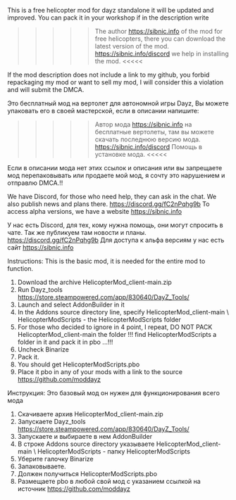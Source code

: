 This is a free helicopter mod for dayz standalone it will be updated and improved.
You can pack it in your workshop if in the description write

>>>>>  The author https://sibnic.info of the mod for free helicopters, there you can download the latest version of the mod. https://sibnic.info/discord we help in installing the mod. <<<<<

If the mod description does not include a link to my github, you forbid repackaging my mod or want to sell my mod, I will consider this a violation and will submit the DMCA.

Это бесплатный мод на вертолет для автономной игры Dayz, 
Вы можете упаковать его в своей мастерской, если в описании напишите:

>>>>> Автор мода https://sibnic.info на бесплатные вертолеты, там вы можете скачать последнюю версию мода. https://sibnic.info/discord Помощь в установке мода. <<<<<

Если в описании мода нет этих ссылок и описания или вы запрещаете мод перепаковывать или продаете мой мод, я сочту это нарушением и отправлю DMCA.!!


We have Discord, for those who need help, they can ask in the chat. We also publish news and plans there.
https://discord.gg/fC2nPqhg9b 
To access alpha versions, we have a website https://sibnic.info

У нас есть Discord, для тех, кому нужна помощь, они могут спросить в чате. Так же публикуем там новости и планы.
https://discord.gg/fC2nPqhg9b 
Для доступа к альфа версиям у нас есть сайт https://sibnic.info




Instructions:
This is the basic mod, it is needed for the entire mod to function.
1. Download the archive HelicopterMod_client-main.zip
2. Run Dayz_tools https://store.steampowered.com/app/830640/DayZ_Tools/
3. Launch and select AddonBuilder in it
4. In the Addons source directory line, specify  HelicopterMod_client-main \ HelicopterModScripts - the HelicopterModScripts folder
5. For those who decided to ignore in 4 point, I repeat, DO NOT PACK HelicopterMod_client-main the folder !!! find HelicopterModScripts a folder in it and pack it in pbo ...!!!
6. Uncheck Binarize
7. Pack it.
8. You should get HelicopterModScripts.pbo
9. Place it pbo in any of your mods with a link to the source https://github.com/moddayz




Инструкция:
Это базовый мод он нужен для функционирования всего мода
1. Скачиваете архив HelicopterMod_client-main.zip
2. Запускаете Dayz_tools https://store.steampowered.com/app/830640/DayZ_Tools/
3. Запускаете и выбираете в нем AddonBuilder
4. В строке Addons source directory указываете HelicopterMod_client-main \ HelicopterModScripts -  папку  HelicopterModScripts
5. Уберите галочку Binarize
6. Запаковываете.
7. Должен получиться HelicopterModScripts.pbo
8. Размещаете pbo в любой свой мод с указанием ссылкой на источник https://github.com/moddayz
